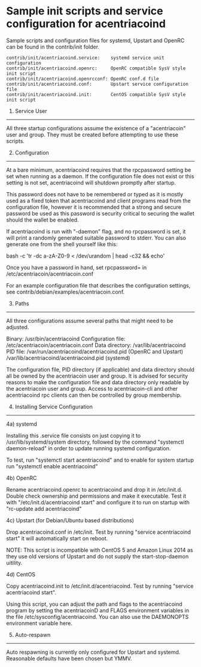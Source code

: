 Sample init scripts and service configuration for acentriacoind
==========================================================

Sample scripts and configuration files for systemd, Upstart and OpenRC
can be found in the contrib/init folder.

    contrib/init/acentriacoind.service:    systemd service unit configuration
    contrib/init/acentriacoind.openrc:     OpenRC compatible SysV style init script
    contrib/init/acentriacoind.openrcconf: OpenRC conf.d file
    contrib/init/acentriacoind.conf:       Upstart service configuration file
    contrib/init/acentriacoind.init:       CentOS compatible SysV style init script

1. Service User
---------------------------------

All three startup configurations assume the existence of a "acentriacoin" user
and group.  They must be created before attempting to use these scripts.

2. Configuration
---------------------------------

At a bare minimum, acentriacoind requires that the rpcpassword setting be set
when running as a daemon.  If the configuration file does not exist or this
setting is not set, acentriacoind will shutdown promptly after startup.

This password does not have to be remembered or typed as it is mostly used
as a fixed token that acentriacoind and client programs read from the configuration
file, however it is recommended that a strong and secure password be used
as this password is security critical to securing the wallet should the
wallet be enabled.

If acentriacoind is run with "-daemon" flag, and no rpcpassword is set, it will
print a randomly generated suitable password to stderr.  You can also
generate one from the shell yourself like this:

bash -c 'tr -dc a-zA-Z0-9 < /dev/urandom | head -c32 && echo'

Once you have a password in hand, set rpcpassword= in /etc/acentriacoin/acentriacoin.conf

For an example configuration file that describes the configuration settings,
see contrib/debian/examples/acentriacoin.conf.

3. Paths
---------------------------------

All three configurations assume several paths that might need to be adjusted.

Binary:              /usr/bin/acentriacoind
Configuration file:  /etc/acentriacoin/acentriacoin.conf
Data directory:      /var/lib/acentriacoind
PID file:            /var/run/acentriacoind/acentriacoind.pid (OpenRC and Upstart)
                     /var/lib/acentriacoind/acentriacoind.pid (systemd)

The configuration file, PID directory (if applicable) and data directory
should all be owned by the acentriacoin user and group.  It is advised for security
reasons to make the configuration file and data directory only readable by the
acentriacoin user and group.  Access to acentriacoin-cli and other acentriacoind rpc clients
can then be controlled by group membership.

4. Installing Service Configuration
-----------------------------------

4a) systemd

Installing this .service file consists on just copying it to
/usr/lib/systemd/system directory, followed by the command
"systemctl daemon-reload" in order to update running systemd configuration.

To test, run "systemctl start acentriacoind" and to enable for system startup run
"systemctl enable acentriacoind"

4b) OpenRC

Rename acentriacoind.openrc to acentriacoind and drop it in /etc/init.d.  Double
check ownership and permissions and make it executable.  Test it with
"/etc/init.d/acentriacoind start" and configure it to run on startup with
"rc-update add acentriacoind"

4c) Upstart (for Debian/Ubuntu based distributions)

Drop acentriacoind.conf in /etc/init.  Test by running "service acentriacoind start"
it will automatically start on reboot.

NOTE: This script is incompatible with CentOS 5 and Amazon Linux 2014 as they
use old versions of Upstart and do not supply the start-stop-daemon uitility.

4d) CentOS

Copy acentriacoind.init to /etc/init.d/acentriacoind. Test by running "service acentriacoind start".

Using this script, you can adjust the path and flags to the acentriacoind program by
setting the acentriacoinD and FLAGS environment variables in the file
/etc/sysconfig/acentriacoind. You can also use the DAEMONOPTS environment variable here.

5. Auto-respawn
-----------------------------------

Auto respawning is currently only configured for Upstart and systemd.
Reasonable defaults have been chosen but YMMV.
